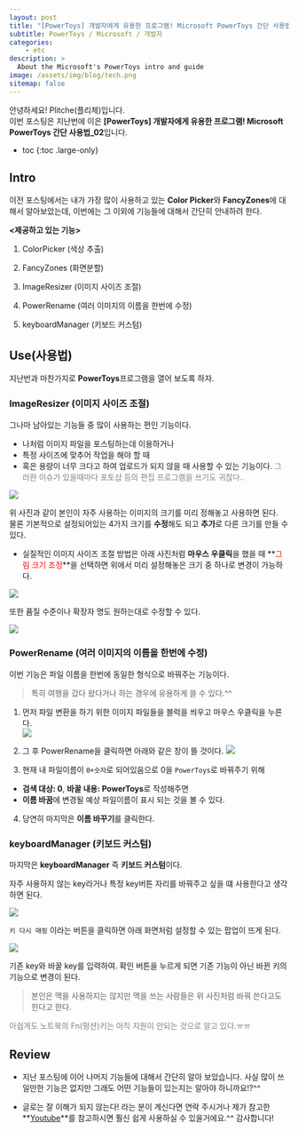```yaml
---
layout: post
title: "[PowerToys] 개발자에게 유용한 프로그램! Microsoft PowerToys 간단 사용법_02"
subtitle: PowerToys / Microsoft / 개발자
categories:
    - etc
description: >
  About the Microsoft's PowerToys intro and guide
image: /assets/img/blog/tech.png
sitemap: false
---
```


안녕하세요! Plitche(플리체)입니다.  
이번 포스팅은 지난번에 이은 **[PowerToys] 개발자에게 유용한 프로그램! Microsoft PowerToys 간단 사용법_02**입니다.  

* toc
{:toc .large-only}

## Intro
이전 포스팅에서는 내가 가장 많이 사용하고 있는 **Color Picker**와 **FancyZones**에 대해서 알아보았는데, 이번에는 그 이외에 기능들에 대해서 간단히 안내하려 한다.  

**\<제공하고 있는 기능\>**
1. ColorPicker (색상 추출)

2. FancyZones (화면분할)

3. ImageResizer (이미지 사이즈 조절)

4. PowerRename (여러 이미지의 이름을 한번에 수정)

5. keyboardManager (키보드 커스텀)

## Use(사용법)
지난번과 마찬가지로 **PowerToys**프로그램을 열어 보도록 하자.

### ImageResizer (이미지 사이즈 조절)
그나마 남아있는 기능들 중 많이 사용하는 편인 기능이다.  

* 나처럼 이미지 파일을 포스팅하는데 이용하거나
* 특정 사이즈에 맞추어 작업을 해야 할 때
* 혹은 용량이 너무 크다고 하여 업로드가 되지 않을 때 사용할 수 있는 기능이다.
<font color="gray">그러한 이슈가 있을때마다 포토샵 등의 편집 프로그램을 쓰기도 귀찮다..</font>

![](/assets/post/etc/20210418_02/01.jpg)  

위 사진과 같이 본인이 자주 사용하는 이미지의 크기를 미리 정해놓고 사용하면 된다.  
물론 기본적으로 설정되어있는 4가지 크기를 **수정**해도 되고 **추가**로 다른 크기를 만들 수 있다.  

* 실질적인 이미지 사이즈 조절 방법은 아래 사진처럼 **마우스 우클릭**을 했을 때 **<font color="red">그림 크기 조정</font>**을 선택하면 위에서 미리 설정해놓은 크기 중 하나로 변경이 가능하다.  

![](/assets/post/etc/20210418_02/02.jpg)  

또한 품질 수준이나 확장자 명도 원하는대로 수정할 수 있다.  

![](/assets/post/etc/20210418_02/03.jpg)  

### PowerRename (여러 이미지의 이름을 한번에 수정)
이번 기능은 파일 이름을 한번에 동일한 형식으로 바꿔주는 기능이다.  

> 특히 여행을 갔다 왔다거나 하는 경우에 유용하게 쓸 수 있다.^^  

1. 먼저 파일 변환을 하기 위한 이미지 파일들을 블럭을 씌우고 마우스 우클릭을 누른다.  
![](/assets/post/etc/20210418_02/05.jpg)  

2. 그 후 PowerRename을 클릭하면 아래와 같은 창이 뜰 것이다.
![](/assets/post/etc/20210418_02/06.jpg)  

3. 현재 내 파일이름이 `0+숫자`로 되어있음으로 0을 `PowerToys`로 바꿔주기 위해
  - **검색 대상: 0**, **바꿀 내용: PowerToys**로 작성해주면
  - **이름 바꿈**에 변경될 예상 파일이름이 표시 되는 것을 볼 수 있다.
4. 당연히 마지막은 **이름 바꾸기**를 클릭한다.

### keyboardManager (키보드 커스텀)
마지막은 **keyboardManager** 즉 **키보드 커스텀**이다.  

자주 사용하지 않는 key라거나 특정 key버튼 자리를 바꿔주고 싶을 떄 사용한다고 생각하면 된다.  

![](/assets/post/etc/20210418_02/07.jpg)  

`키 다시 매핑` 이라는 버튼을 클릭하면 아래 화면처럼 설정할 수 있는 팝업이 뜨게 된다.

![](/assets/post/etc/20210418_02/08.jpg)  

기존 key와 바꿀 key를 입력하여. 확인 버튼을 누르게 되면 기존 기능이 아닌 바뀐 키의 기능으로 변경이 된다.  

> 본인은 맥을 사용하지는 않지만 맥을 쓰는 사람들은 위 사진처럼 바꿔 쓴다고도 한다고 한다.  

<font color="gray">아쉽게도 노트북의 Fn(펑션)키는 아직 지원이 안되는 것으로 알고 있다.ㅠㅠ</font>

## Review
* 지난 포스팅에 이어 나머지 기능들에 대해서 간단히 알아 보았습니다. 사실 많이 쓰일만한 기능은 없지만 그래도 어떤 기능들이 있는지는 알아야 하니까요!?^^

* 글로는 잘 이해가 되지 않는다! 라는 분이 계신다면 연락 주시거나 제가 참고한 **[Youtube](https://www.youtube.com/watch?v=bzg3otFT3zI&t=151s)**를 참고하시면 훨신 쉽게 사용하실 수 있을거에요.^^ 감사합니다!
